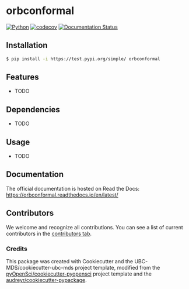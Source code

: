 # orbconformal 

[![Python](https://img.shields.io/badge/python-3.6-blue)]()
[![codecov](https://codecov.io/gh/benjaminleroy/orbconformal/branch/main/graph/badge.svg)](https://codecov.io/gh/benjaminleroy/orbconformal)
[![Documentation Status](https://readthedocs.org/projects/orbconformal/badge/?version=latest)](https://orbconformal.readthedocs.io/en/latest/?badge=latest)


## Installation

```bash
$ pip install -i https://test.pypi.org/simple/ orbconformal
```

## Features

- TODO

## Dependencies

- TODO

## Usage

- TODO

## Documentation

The official documentation is hosted on Read the Docs: https://orbconformal.readthedocs.io/en/latest/

## Contributors

We welcome and recognize all contributions. You can see a list of current contributors in the [contributors tab](https://github.com/benjaminleroy/orbconformal/graphs/contributors).

### Credits

This package was created with Cookiecutter and the UBC-MDS/cookiecutter-ubc-mds project template, modified from the [pyOpenSci/cookiecutter-pyopensci](https://github.com/pyOpenSci/cookiecutter-pyopensci) project template and the [audreyr/cookiecutter-pypackage](https://github.com/audreyr/cookiecutter-pypackage).
